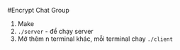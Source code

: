#Encrypt Chat Group
1. Make 
2. `./server` - để chạy server
3. Mở thêm n terminal khác, mỗi terminal chay `./client`